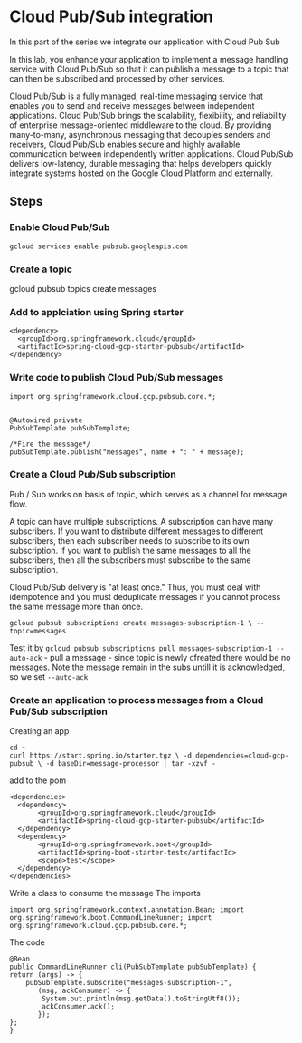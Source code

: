 # Cloud Pub/Sub integration

In this part of the series we integrate our application with Cloud Pub Sub

In this lab, you enhance your application to implement a message handling service with Cloud Pub/Sub so that it can publish a message to a topic that can then be subscribed and processed by other services.

Cloud Pub/Sub is a fully managed, real-time messaging service that enables you to send and receive messages between independent applications. Cloud Pub/Sub brings the scalability, flexibility, and reliability of enterprise message-oriented middleware to the cloud. By providing many-to-many, asynchronous messaging that decouples senders and receivers, Cloud Pub/Sub enables secure and highly available communication between independently written applications. Cloud Pub/Sub delivers low-latency, durable messaging that helps developers quickly integrate systems hosted on the Google Cloud Platform and externally.

## Steps
### Enable Cloud Pub/Sub 
`gcloud services enable pubsub.googleapis.com`  

### Create a topic
gcloud pubsub topics create messages

### Add to applciation using Spring starter
```
<dependency>
  <groupId>org.springframework.cloud</groupId>
  <artifactId>spring-cloud-gcp-starter-pubsub</artifactId>
</dependency>

```
### Write code to publish Cloud Pub/Sub messages
```
import org.springframework.cloud.gcp.pubsub.core.*;


@Autowired private 
PubSubTemplate pubSubTemplate;

/*Fire the message*/
pubSubTemplate.publish("messages", name + ": " + message);
```
    
### Create a Cloud Pub/Sub subscription
Pub / Sub works on basis of topic, which serves as a channel for message flow. 

A topic can have multiple subscriptions. A subscription can have many subscribers. If you want to distribute different messages to different subscribers, then each subscriber needs to subscribe to its own subscription. If you want to publish the same messages to all the subscribers, then all the subscribers must subscribe to the same subscription.

Cloud Pub/Sub delivery is "at least once." Thus, you must deal with idempotence and you must deduplicate messages if you cannot process the same message more than once.

`gcloud pubsub subscriptions create messages-subscription-1 \ --topic=messages`

Test it by 
`gcloud pubsub subscriptions pull messages-subscription-1 --auto-ack` - pull a message - since topic is newly cfreated there would be no messages. Note the message remain in the subs untill it is acknowledged, so we set `--auto-ack`


    
### Create an application to process messages from a Cloud Pub/Sub subscription

Creating an app
```
cd ~ 
curl https://start.spring.io/starter.tgz \ -d dependencies=cloud-gcp-pubsub \ -d baseDir=message-processor | tar -xzvf -
```
add to the pom

```
<dependencies>
  <dependency>
       <groupId>org.springframework.cloud</groupId>
       <artifactId>spring-cloud-gcp-starter-pubsub</artifactId>
  </dependency>
  <dependency>
       <groupId>org.springframework.boot</groupId>
       <artifactId>spring-boot-starter-test</artifactId>
       <scope>test</scope>
  </dependency>
</dependencies>

```
Write a class to consume the message
The imports
```
import org.springframework.context.annotation.Bean; import org.springframework.boot.CommandLineRunner; import org.springframework.cloud.gcp.pubsub.core.*;

```

The code

```
@Bean
public CommandLineRunner cli(PubSubTemplate pubSubTemplate) {
return (args) -> {
    pubSubTemplate.subscribe("messages-subscription-1",
       (msg, ackConsumer) -> {
	    System.out.println(msg.getData().toStringUtf8());
	    ackConsumer.ack();
       });
};
}

```
<!--stackedit_data:
eyJoaXN0b3J5IjpbLTE5NDM5MDQ1ODgsLTk0NDY3ODc2MCw5MD
U3NzA1ODAsOTYyNTkwNzQ1XX0=
-->